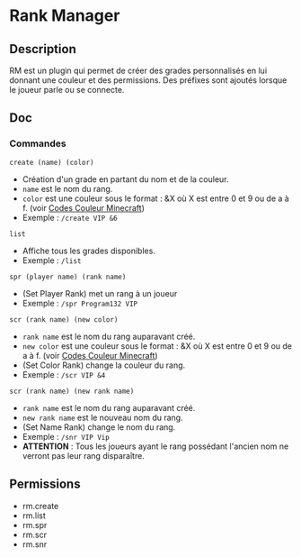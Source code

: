 # Rank Manager

## Description

RM est un plugin qui permet de créer des grades personnalisés en lui donnant une couleur et des permissions.
Des préfixes sont ajoutés lorsque le joueur parle ou se connecte.

## Doc
### Commandes

`create (name) (color)`
- Création d'un grade en partant du nom et de la couleur.
- `name` est le nom du rang.
- `color` est une couleur sous le format : &X où X est entre 0 et 9 ou de a à f.
(voir [Codes Couleur Minecraft](https://htmlcolorcodes.com/fr/codes-couleur-minecraft/))
- Exemple : `/create VIP &6`

`list`
- Affiche tous les grades disponibles.
- Exemple : `/list`

`spr (player name) (rank name)`
- (Set Player Rank) met un rang à un joueur
- Exemple : `/spr Program132 VIP`

`scr (rank name) (new color)`
- `rank name` est le nom du rang auparavant créé.
- `new color` est une couleur sous le format : &X où X est entre 0 et 9 ou de a à f.
  (voir [Codes Couleur Minecraft](https://htmlcolorcodes.com/fr/codes-couleur-minecraft/))
- (Set Color Rank) change la couleur du rang.
- Exemple : `/scr VIP &4`

`scr (rank name) (new rank name)`
- `rank name` est le nom du rang auparavant créé.
- `new rank name` est le nouveau nom du rang.
- (Set Name Rank) change le nom du rang.
- Exemple : `/snr VIP Vip`
- **ATTENTION** : Tous les joueurs ayant le rang possédant l'ancien nom ne verront pas leur rang disparaître.

## Permissions

- rm.create
- rm.list
- rm.spr
- rm.scr
- rm.snr